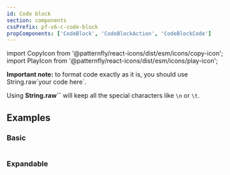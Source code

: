 ```yaml
---
id: Code block
section: components
cssPrefix: pf-v6-c-code-block
propComponents: ['CodeBlock', 'CodeBlockAction', 'CodeBlockCode']
---
```


import CopyIcon from '@patternfly/react-icons/dist/esm/icons/copy-icon';
import PlayIcon from '@patternfly/react-icons/dist/esm/icons/play-icon';

**Important note:** to format code exactly as it is, you should use String.raw\`your code here\`.

Using **String.raw\`\`** will keep all the special characters like `\n` or `\t`.

## Examples

### Basic

```ts file="./CodeBlockBasic.tsx"

```

### Expandable

```ts file="./CodeBlockExpandable.tsx"

```

